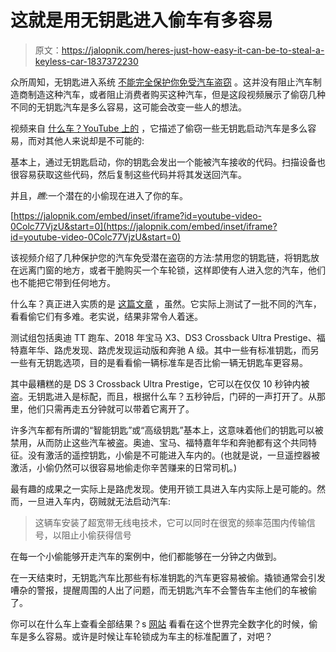 # 这就是用无钥匙进入偷车有多容易

> 原文：<https://jalopnik.com/heres-just-how-easy-it-can-be-to-steal-a-keyless-car-1837372230>

众所周知，无钥匙进入系统 [不能完全保护你免受汽车盗窃](https://jalopnik.com/thieves-steal-a-car-in-20-seconds-by-remotely-cloning-t-1826451687) 。这并没有阻止汽车制造商制造这种汽车，或者阻止消费者购买这种汽车，但是这段视频展示了偷窃几种不同的无钥匙汽车是多么容易，这可能会改变一些人的想法。



视频来自 [什么车？YouTube 上的](https://www.youtube.com/channel/UC-GJbheknHZhSM7-Jgn63jg) ，它描述了偷窃一些无钥匙启动汽车是多么容易，而对其他人来说却是不可能的:

基本上，通过无钥匙启动，你的钥匙会发出一个能被汽车接收的代码。扫描设备也很容易获取这些代码，然后复制这些代码并将其发送回汽车。

并且，*瞧*:一个潜在的小偷现在进入了你的车。

 [https://jalopnik.com/embed/inset/iframe?id=youtube-video-0Colc77VjzU&start=0](https://jalopnik.com/embed/inset/iframe?id=youtube-video-0Colc77VjzU&start=0) 

该视频介绍了几种保护您的汽车免受潜在盗窃的方法:禁用您的钥匙链，将钥匙放在远离门窗的地方，或者干脆购买一个车轮锁，这样即使有人进入您的汽车，他们也不能把它带到任何地方。

什么车？真正进入实质的是 [这篇文章](https://www.whatcar.com/news/car-theft-group-test-britains-most-secure-cars-2019/n19874) ，虽然。它实际上测试了一批不同的汽车，看看偷它们有多难。老实说，结果非常令人着迷。

测试组包括奥迪 TT 跑车、2018 年宝马 X3、DS3 Crossback Ultra Prestige、福特嘉年华、路虎发现、路虎发现运动版和奔驰 A 级。其中一些有标准钥匙，而另一些有无钥匙选项，目的是看看偷一辆标准车是否比偷一辆无钥匙车更容易。

其中最糟糕的是 DS 3 Crossback Ultra Prestige，它可以在仅仅 10 秒钟内被盗。无钥匙进入是标配，而且，根据什么车？五秒钟后，门砰的一声打开了。从那里，他们只需再走五分钟就可以带着它离开了。

许多汽车都有所谓的“智能钥匙”或“高级钥匙”基本上，这意味着他们的钥匙可以被禁用，从而防止这些汽车被盗。奥迪、宝马、福特嘉年华和奔驰都有这个共同特征。没有激活的遥控钥匙，小偷是不可能进入车内的。(也就是说，一旦遥控器被激活，小偷仍然可以很容易地偷走你辛苦赚来的日常司机。)

最有趣的成果之一实际上是路虎发现。使用开锁工具进入车内实际上是可能的。然而，一旦进入车内，窃贼就无法启动汽车:

> 这辆车安装了超宽带无线电技术，它可以同时在很宽的频率范围内传输信号，以阻止小偷获得信号

在每一个小偷能够开走汽车的案例中，他们都能够在一分钟之内做到。

在一天结束时，无钥匙汽车比那些有标准钥匙的汽车更容易被偷。撬锁通常会引发嘈杂的警报，提醒周围的人出了问题，而无钥匙汽车不会警告车主他们的车被偷了。

你可以在什么车上查看全部结果？s [网站](https://www.whatcar.com/news/keyless-car-crime/n19875) 看看在这个世界完全数字化的时候，偷车是多么容易。或许是时候让车轮锁成为车主的标准配置了，对吧？